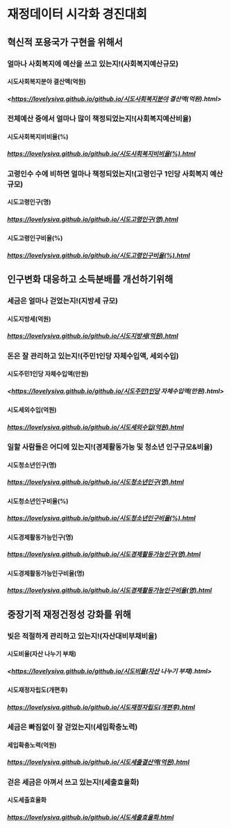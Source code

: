 # 재정데이터 시각화 경진대회

## 혁신적 포용국가 구현을 위해서


### 얼마나 사회복지에 예산을 쓰고 있는지!(사회복지예산규모)
#### 시도사회복지분야 결산액(억원)
##### <https://lovelysiva.github.io/github.io/시도사회복지분야 결산액(억원).html>
### 전체예산 중에서 얼마나 많이 책정되었는지!(사회복지예산비율)
#### 시도사회복지비비율(%)
##### <https://lovelysiva.github.io/github.io/시도사회복지비비율(%).html>
       
### 고령인수 수에 비하면 얼마나 책정되었는지!(고령인구 1인당 사회복지 예산규모)
#### 시도고령인구(명)
##### <https://lovelysiva.github.io/github.io/시도고령인구(명).html>
#### 시도고령인구비율(%)
##### <https://lovelysiva.github.io/github.io/시도고령인구비율(%).html>
       
       
## 인구변화 대응하고 소득분배를 개선하기위해

### 세금은 얼마나 걷었는지!(지방세 규모)
     
#### 시도지방세(억원)
##### <https://lovelysiva.github.io/github.io/시도지방세(억원).html>
       
### 돈은 잘 관리하고 있는지!(주민1인당 자체수입액, 세외수입)
     
#### 시도주민1인당 자체수입액(만원)
##### <https://lovelysiva.github.io/github.io/시도주민1인당 자체수입액(만원).html>
       
#### 시도세외수입(억원)
##### <https://lovelysiva.github.io/github.io/시도세외수입(억원).html>
       
### 일할 사람들은 어디에 있는지!(경제활동가능 및 청소년 인구규모&비율)
     
#### 시도청소년인구(명)
##### <https://lovelysiva.github.io/github.io/시도청소년인구(명).html>
       
#### 시도청소년인구비율(%)
##### <https://lovelysiva.github.io/github.io/시도청소년인구비율(%).html>     
       
#### 시도경제활동가능인구(명)
##### <https://lovelysiva.github.io/github.io/시도경제활동가능인구(명).html>
       
#### 시도경제활동가능인구비율(명)
##### <https://lovelysiva.github.io/github.io/시도경제활동가능인구비율(명).html>
       

## 중장기적 재정건정성 강화를 위해

### 빚은 적절하게 관리하고 있는지!(자산대비부채비율)
     
#### 시도비율(자산 나누기 부채)
##### <https://lovelysiva.github.io/github.io/시도비율(자산 나누기 부채).html>
       
#### 시도재정자립도(개편후)
##### <https://lovelysiva.github.io/github.io/시도재정자립도(개편후).html>
       
### 세금은 빠짐없이 잘 걷었는지!(세입확충노력)
     
#### 세입확충노력(억원)
##### <https://lovelysiva.github.io/github.io/시도세출결산액(억원).html>
       
### 걷은 세금은 아껴서 쓰고 있는지!(세출효율화)
     
#### 시도세출효율화
##### <https://lovelysiva.github.io/github.io/시도세출효율화.html>
       
